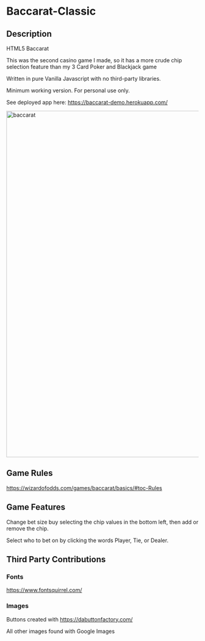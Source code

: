 # Baccarat-Classic

## Description
HTML5 Baccarat

This was the second casino game I made, so it has a more crude chip selection feature than my 3 Card Poker and Blackjack game

Written in pure Vanilla Javascript with no third-party libraries.  

Minimum working version. For personal use only.

See deployed app here: https://baccarat-demo.herokuapp.com/

<img width="907" alt="baccarat" src="https://user-images.githubusercontent.com/39435918/53036750-064f7c80-343e-11e9-8709-a2fef12e9b67.PNG">

## Game Rules

https://wizardofodds.com/games/baccarat/basics/#toc-Rules

## Game Features

Change bet size buy selecting the chip values in the bottom left, then add or remove the chip.

Select who to bet on by clicking the words Player, Tie, or Dealer.

## Third Party Contributions

### Fonts
https://www.fontsquirrel.com/

### Images

Buttons created with https://dabuttonfactory.com/

All other images found with Google Images
